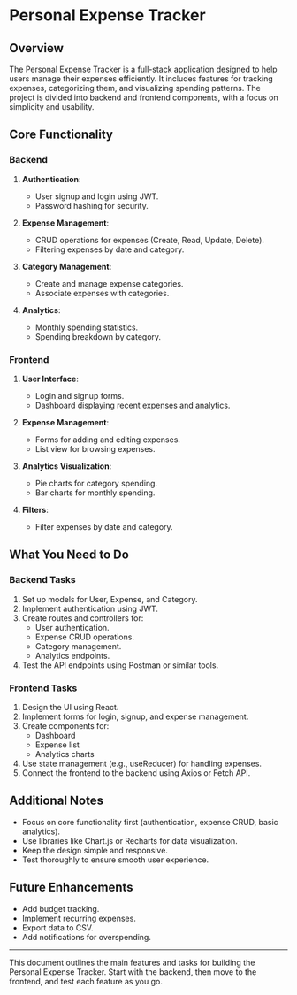 # Personal Expense Tracker

## Overview
The Personal Expense Tracker is a full-stack application designed to help users manage their expenses efficiently. It includes features for tracking expenses, categorizing them, and visualizing spending patterns. The project is divided into backend and frontend components, with a focus on simplicity and usability.

## Core Functionality

### Backend
1. **Authentication**:
   - User signup and login using JWT.
   - Password hashing for security.

2. **Expense Management**:
   - CRUD operations for expenses (Create, Read, Update, Delete).
   - Filtering expenses by date and category.

3. **Category Management**:
   - Create and manage expense categories.
   - Associate expenses with categories.

4. **Analytics**:
   - Monthly spending statistics.
   - Spending breakdown by category.

### Frontend
1. **User Interface**:
   - Login and signup forms.
   - Dashboard displaying recent expenses and analytics.

2. **Expense Management**:
   - Forms for adding and editing expenses.
   - List view for browsing expenses.

3. **Analytics Visualization**:
   - Pie charts for category spending.
   - Bar charts for monthly spending.

4. **Filters**:
   - Filter expenses by date and category.

## What You Need to Do

### Backend Tasks
1. Set up models for User, Expense, and Category.
2. Implement authentication using JWT.
3. Create routes and controllers for:
   - User authentication.
   - Expense CRUD operations.
   - Category management.
   - Analytics endpoints.
4. Test the API endpoints using Postman or similar tools.

### Frontend Tasks
1. Design the UI using React.
2. Implement forms for login, signup, and expense management.
3. Create components for:
   - Dashboard
   - Expense list
   - Analytics charts
4. Use state management (e.g., useReducer) for handling expenses.
5. Connect the frontend to the backend using Axios or Fetch API.

## Additional Notes
- Focus on core functionality first (authentication, expense CRUD, basic analytics).
- Use libraries like Chart.js or Recharts for data visualization.
- Keep the design simple and responsive.
- Test thoroughly to ensure smooth user experience.

## Future Enhancements
- Add budget tracking.
- Implement recurring expenses.
- Export data to CSV.
- Add notifications for overspending.

---
This document outlines the main features and tasks for building the Personal Expense Tracker. Start with the backend, then move to the frontend, and test each feature as you go.

